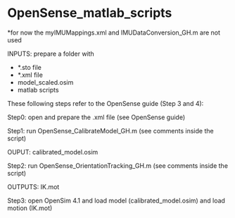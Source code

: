 # OpenSense_matlab_scripts

*for now the myIMUMappings.xml and IMUDataConversion_GH.m are not used

INPUTS: prepare a folder with <br />
- *.sto file <br />
- *.xml file <br />
- model_scaled.osim <br />
- matlab scripts

These following steps refer to the OpenSense guide (Step 3 and 4):<br />

Step0: open and prepare the .xml file (see OpenSense guide)<br />

Step1: run OpenSense_CalibrateModel_GH.m (see comments inside the script)<br />

OUPUT: calibrated_model.osim<br />

Step2: run OpenSense_OrientationTracking_GH.m (see comments inside the script)<br />

OUTPUTS: IK.mot<br />

Step3: open OpenSim 4.1 and load model (calibrated_model.osim) and load motion (IK.mot)<br />
